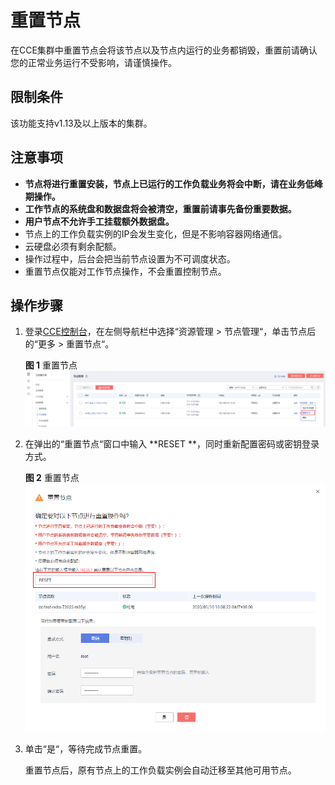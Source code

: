 # 重置节点<a name="cce_01_0003"></a>

在CCE集群中重置节点会将该节点以及节点内运行的业务都销毁，重置前请确认您的正常业务运行不受影响，请谨慎操作。

## 限制条件<a name="section0339185914138"></a>

该功能支持v1.13及以上版本的集群。

## 注意事项<a name="section83421713122615"></a>

-   **节点将进行重置安装，节点上已运行的工作负载业务将会中断，请在业务低峰期操作。**
-   **工作节点的系统盘和数据盘将会被清空，重置前请事先备份重要数据。**
-   **用户节点不允许手工挂载额外数据盘。**
-   节点上的工作负载实例的IP会发生变化，但是不影响容器网络通信。
-   云硬盘必须有剩余配额。
-   操作过程中，后台会把当前节点设置为不可调度状态。
-   重置节点仅能对工作节点操作，不会重置控制节点。

## 操作步骤<a name="section144215001311"></a>

1.  登录[CCE控制台](https://console.huaweicloud.com/cce2.0/?utm_source=helpcenter)，在左侧导航栏中选择“资源管理 \> 节点管理“，单击节点后的“更多 \> 重置节点“。

    **图 1**  重置节点<a name="fig11430133319362"></a>  
    ![](figures/重置节点.png "重置节点")

2.  在弹出的“重置节点“窗口中输入  **RESET **，同时重新配置密码或密钥登录方式。

    **图 2**  重置节点<a name="fig114542172619"></a>  
    ![](figures/重置节点-4.png "重置节点-4")

3.  单击“是“，等待完成节点重置。

    重置节点后，原有节点上的工作负载实例会自动迁移至其他可用节点。


